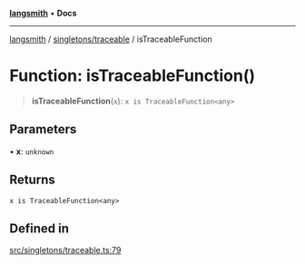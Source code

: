 [**langsmith**](../../../README.md) • **Docs**

***

[langsmith](../../../README.md) / [singletons/traceable](../README.md) / isTraceableFunction

# Function: isTraceableFunction()

> **isTraceableFunction**(`x`): `x is TraceableFunction<any>`

## Parameters

• **x**: `unknown`

## Returns

`x is TraceableFunction<any>`

## Defined in

[src/singletons/traceable.ts:79](https://github.com/langchain-ai/langsmith-sdk/blob/da3c1bb4f1396b48909bf0abac53fd717458c764/js/src/singletons/traceable.ts#L79)
